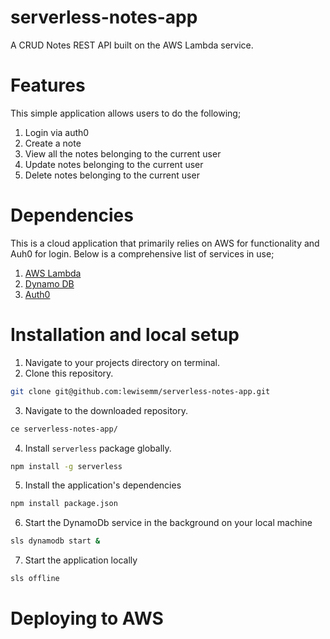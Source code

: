 # serverless-notes-app
A CRUD Notes REST API built on the AWS Lambda service.

# Features
This simple application allows users to do the following;
1. Login via auth0
2. Create a note
3. View all the notes belonging to the current user
4. Update notes belonging to the current user
5. Delete notes belonging to the current user

# Dependencies
This is a cloud application that primarily relies on AWS for functionality and Auh0 for login.
Below is a comprehensive list of services in use;
1. [AWS Lambda](https://aws.amazon.com/lambda/)
2. [Dynamo DB](https://aws.amazon.com/dynamodb/)
3. [Auth0](https://auth0.com/)

# Installation and local setup
1. Navigate to your projects directory on terminal.
2. Clone this repository.
  ```sh
  git clone git@github.com:lewisemm/serverless-notes-app.git
  ```

3. Navigate to the downloaded repository.

  ```sh
  ce serverless-notes-app/
  ```

4. Install `serverless` package globally.

  ```sh
  npm install -g serverless
  ```

5. Install the application's dependencies

  ```sh
  npm install package.json
  ```

6. Start the DynamoDb service in the background on your local machine

  ```sh
  sls dynamodb start &
  ```

7. Start the application locally

  ```sh
  sls offline
  ```

# Deploying to AWS
